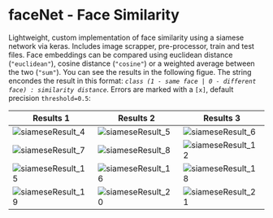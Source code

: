 # faceNet - Face Similarity

Lightweight, custom implementation of face similarity using a siamese network via keras. Includes image scrapper, pre-processor, train and test files. Face embeddings can be compared using euclidean distance (`"euclidean"`), cosine distance (`"cosine"`) or a weighted average between the two (`"sum"`).
You can see the results in the following figue. The string encondes the result in this format: _`class (1 - same face | 0 - different face) : similarity distance`_. Errors are marked with a `[x]`, default precision ```threshold=0.5```:

|Results 1|Results 2|Results 3|
|--------------|-----------|------------|
| ![siameseResult_4](https://github.com/gone-still/ai/assets/8327505/a490235c-0b6a-4f95-a8c0-ca7f53948ee0) | ![siameseResult_5](https://github.com/gone-still/ai/assets/8327505/1224385e-5509-462a-9892-63d296aab758) | ![siameseResult_6](https://github.com/gone-still/ai/assets/8327505/fb459d05-aedd-4562-82f0-c5248546c663)|
|![siameseResult_7](https://github.com/gone-still/ai/assets/8327505/dfb00382-206d-4856-bf34-5972e9c1514f) | ![siameseResult_8](https://github.com/gone-still/ai/assets/8327505/7a559871-bc76-4934-a0f5-72616f14c3e5) | ![siameseResult_12](https://github.com/gone-still/ai/assets/8327505/43234612-c32a-44df-bd30-bb0cfa35732e)|
|![siameseResult_15](https://github.com/gone-still/ai/assets/8327505/965bf54f-f64a-4a70-9cd3-382891610fa4) | ![siameseResult_16](https://github.com/gone-still/ai/assets/8327505/a1bf1b93-aa7b-4c4f-90c2-f8910a2c02d2) | ![siameseResult_18](https://github.com/gone-still/ai/assets/8327505/e6277a76-41db-4e43-aad7-120592d80af4)|
|![siameseResult_19](https://github.com/gone-still/ai/assets/8327505/5abb4231-9036-48ab-979d-6109f81f5ddd) | ![siameseResult_20](https://github.com/gone-still/ai/assets/8327505/913ed509-60f5-4f51-94ff-ebd55a2696e9) | ![siameseResult_21](https://github.com/gone-still/ai/assets/8327505/53e4fb86-545f-41e1-a166-d65ef54d0484)